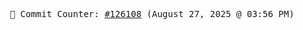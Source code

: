 <p align="center">
    <samp>
        📮 Commit Counter: <a href="https://github.com/Javascript-void0/Javascript-void0/commits/main">#126108</a> (August 27, 2025 @ 03:56 PM)
    </samp>
</p>